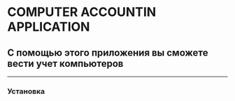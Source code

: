# COMPUTER ACCOUNTIN APPLICATION

## С помощью этого приложения вы сможете вести учет компьютеров

_____

### Установка


